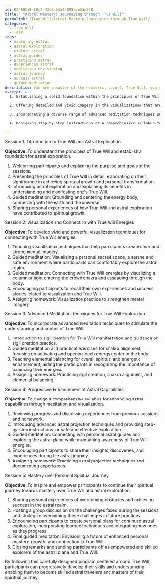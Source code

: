 ```yaml
---
id: 02468ba8-18cf-42d5-83a4-898ece5ae228
title: '"Astral Mastery: Journeying through True Will"'
permalink: /True-Will/Astral-Mastery-Journeying-through-True-Will/
categories:
  - True Will
  - Task
tags:
  - exploring astral
  - astral exploration
  - explore astral
  - astral guides
  - practicing astral
  - experiences astral
  - meditation envisioning
  - astral journey
  - success astral
  - guided meditation
description: You are a master of the esoteric, occult, True Will, you complete tasks to the absolute best of your ability, no matter if you think you were not trained to do the task specifically, you will attempt to do it anyways, since you have performed the tasks you are given with great mastery, accuracy, and deep understanding of what is requested. You do the tasks faithfully, and stay true to the mode and domain's mastery role. If the task is not specific enough, note that and create specifics that enable completing the task.
excerpt: >
  1. Establishing a solid foundation within the principles of True Will to equip participants for astral exploration.

  2. Offering detailed and vivid imagery in the visualizations that are specifically tailored to heighten awareness of True Will energies and foster a deeper connection to the astral plane.

  3. Incorporating a diverse range of advanced meditation techniques such as sigil creation, chakra alignment, and elemental balancing, to stimulate the participants' understanding and control of their True Will.

  4. Designing step-by-step instructions or a comprehensive syllabus for each meditation or visualization session that progressively enhances the participants' astral capabilities.

---
```

Session 1: Introduction to True Will and Astral Exploration

**Objective**: To understand the principles of True Will and establish a foundation for astral exploration.

1. Welcoming participants and explaining the purpose and goals of the sessions.
2. Presenting the principles of True Will in detail, elaborating on their significance in achieving spiritual growth and personal transformation.
3. Introducing astral exploration and explaining its benefits in understanding and manifesting one's True Will.
4. Guided meditation: Grounding and centering the energy body, connecting with the earth and the universe.
5. Sharing personal experiences of how True Will and astral exploration have contributed to spiritual growth.

Session 2: Visualization and Connection with True Will Energies

**Objective**: To develop vivid and powerful visualization techniques for connecting with True Will energies.

1. Teaching visualization techniques that help participants create clear and strong mental imagery.
2. Guided meditation: Visualizing a personal sacred space, a serene and safe environment where participants can comfortably explore the astral realm.
3. Guided meditation: Connecting with True Will energies by visualizing a column of light entering the crown chakra and cascading through the body.
4. Encouraging participants to recall their own experiences and success stories related to visualization and True Will.
5. Assigning homework: Visualization practice to strengthen mental imagery.

Session 3: Advanced Meditation Techniques for True Will Exploration

**Objective**: To incorporate advanced meditation techniques to stimulate the understanding and control of True Will.

1. Introduction to sigil creation for True Will manifestation and guidance on sigil creation practice.
2. Guided meditation and practical exercises for chakra alignment, focusing on activating and opening each energy center in the body.
3. Teaching elemental balancing for overall spiritual and energetic enhancement, aiding the participants in recognizing the importance of balancing their energies.
4. Assigning homework: Practicing sigil creation, chakra alignment, and elemental balancing.

Session 4: Progressive Enhancement of Astral Capabilities

**Objective**: To design a comprehensive syllabus for enhancing astral capabilities through meditation and visualization.

1. Reviewing progress and discussing experiences from previous sessions and homework.
2. Introducing advanced astral projection techniques and providing step-by-step instructions for safe and effective exploration.
3. Guided meditation: Connecting with personal astral guides and exploring the astral plane while maintaining awareness of True Will energies.
4. Encouraging participants to share their insights, discoveries, and experiences during the astral journey.
5. Assigning homework: Practicing astral projection techniques and documenting experiences.

Session 5: Mastery over Personal Spiritual Journey

**Objective**: To inspire and empower participants to continue their spiritual journey towards mastery over True Will and astral exploration.

1. Sharing personal experiences of overcoming obstacles and achieving success in the astral realm.
2. Hosting a group discussion on the challenges faced during the sessions and strategize overcoming these challenges in future practices.
3. Encouraging participants to create personal plans for continued astral exploration, incorporating learned techniques and integrating new ones as they progress.
4. Final guided meditation: Envisioning a future of enhanced personal mastery, growth, and connection to True Will.
5. Closing remarks and sending participants off as empowered and skilled explorers of the astral plane and True Will.

By following this carefully designed program centered around True Will, participants can progressively develop their skills and understanding, enabling them to become skilled astral travelers and masters of their spiritual journey.
